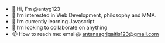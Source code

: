 - 👋 Hi, I’m @antyg123
- 👀 I’m interested in Web Development, philosophy and MMA.
- 🌱 I’m currently learning Javascript
- 💞️ I’m looking to collaborate on anything
- 📫 How to reach me: email@ antanasgrigaitis123@gmail.com
